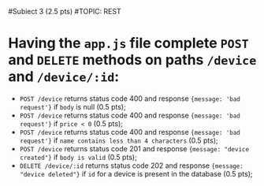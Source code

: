 #Subiect 3 (2.5 pts)
#TOPIC: REST

# Having the `app.js` file complete `POST` and `DELETE` methods on paths `/device` and `/device/:id`:
- `POST /device` returns status code 400 and response `{message: 'bad request'}` if `body` is null (0.5 pts);
- `POST /device` returns status code 400 and response `{message: 'bad request'}` if `price < 0` (0.5 pts);
- `POST /device` returns status code 400 and response `{message: 'bad request'}` if `name contains less than 4 characters` (0.5 pts);
- `POST /device` returns status code 201 and response `{message: "device created"}` if `body is valid` (0.5 pts);
- `DELETE /device/:id` returns status code 202 and response `{message: "device deleted"}` if `id` for a device is present in the database (0.5 pts);